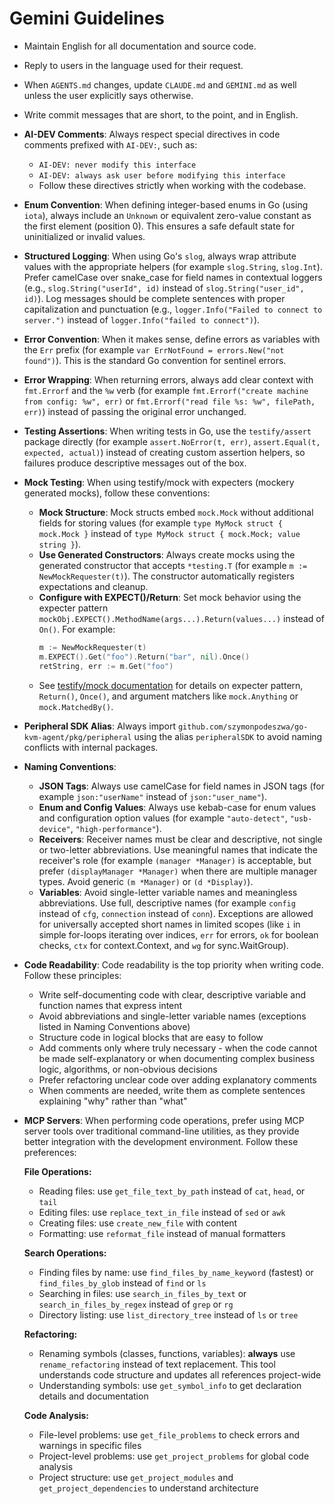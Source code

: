 # Gemini Guidelines

- Maintain English for all documentation and source code.
- Reply to users in the language used for their request.
- When `AGENTS.md` changes, update `CLAUDE.md` and `GEMINI.md` as well unless the user explicitly says otherwise.
- Write commit messages that are short, to the point, and in English.
- **AI-DEV Comments**: Always respect special directives in code comments prefixed with `AI-DEV:`, such as:
  - `AI-DEV: never modify this interface`
  - `AI-DEV: always ask user before modifying this interface`
  - Follow these directives strictly when working with the codebase.
- **Enum Convention**: When defining integer-based enums in Go (using `iota`), always include an `Unknown` or equivalent zero-value constant as the first element (position 0). This ensures a safe default state for uninitialized or invalid values.
- **Structured Logging**: When using Go's `slog`, always wrap attribute values with the appropriate helpers (for example `slog.String`, `slog.Int`). Prefer camelCase over snake_case for field names in contextual loggers (e.g., `slog.String("userId", id)` instead of `slog.String("user_id", id)`). Log messages should be complete sentences with proper capitalization and punctuation (e.g., `logger.Info("Failed to connect to server.")` instead of `logger.Info("failed to connect")`).
- **Error Convention**: When it makes sense, define errors as variables with the `Err` prefix (for example `var ErrNotFound = errors.New("not found")`). This is the standard Go convention for sentinel errors.
- **Error Wrapping**: When returning errors, always add clear context with `fmt.Errorf` and the `%w` verb (for example `fmt.Errorf("create machine from config: %w", err)` or `fmt.Errorf("read file %s: %w", filePath, err)`) instead of passing the original error unchanged.
- **Testing Assertions**: When writing tests in Go, use the `testify/assert` package directly (for example `assert.NoError(t, err)`, `assert.Equal(t, expected, actual)`) instead of creating custom assertion helpers, so failures produce descriptive messages out of the box.
- **Mock Testing**: When using testify/mock with expecters (mockery generated mocks), follow these conventions:
  - **Mock Structure**: Mock structs embed `mock.Mock` without additional fields for storing values (for example `type MyMock struct { mock.Mock }` instead of `type MyMock struct { mock.Mock; value string }`).
  - **Use Generated Constructors**: Always create mocks using the generated constructor that accepts `*testing.T` (for example `m := NewMockRequester(t)`). The constructor automatically registers expectations and cleanup.
  - **Configure with EXPECT()/Return**: Set mock behavior using the expecter pattern `mockObj.EXPECT().MethodName(args...).Return(values...)` instead of `On()`. For example:
    ```go
    m := NewMockRequester(t)
    m.EXPECT().Get("foo").Return("bar", nil).Once()
    retString, err := m.Get("foo")
    ```
  - See [testify/mock documentation](https://pkg.go.dev/github.com/stretchr/testify/mock) for details on expecter pattern, `Return()`, `Once()`, and argument matchers like `mock.Anything` or `mock.MatchedBy()`.
- **Peripheral SDK Alias**: Always import `github.com/szymonpodeszwa/go-kvm-agent/pkg/peripheral` using the alias `peripheralSDK` to avoid naming conflicts with internal packages.
- **Naming Conventions**:
  - **JSON Tags**: Always use camelCase for field names in JSON tags (for example `json:"userName"` instead of `json:"user_name"`).
  - **Enum and Config Values**: Always use kebab-case for enum values and configuration option values (for example `"auto-detect"`, `"usb-device"`, `"high-performance"`).
  - **Receivers**: Receiver names must be clear and descriptive, not single or two-letter abbreviations. Use meaningful names that indicate the receiver's role (for example `(manager *Manager)` is acceptable, but prefer `(displayManager *Manager)` when there are multiple manager types. Avoid generic `(m *Manager)` or `(d *Display)`).
  - **Variables**: Avoid single-letter variable names and meaningless abbreviations. Use full, descriptive names (for example `config` instead of `cfg`, `connection` instead of `conn`). Exceptions are allowed for universally accepted short names in limited scopes (like `i` in simple for-loops iterating over indices, `err` for errors, `ok` for boolean checks, `ctx` for context.Context, and `wg` for sync.WaitGroup).
- **Code Readability**: Code readability is the top priority when writing code. Follow these principles:
  - Write self-documenting code with clear, descriptive variable and function names that express intent
  - Avoid abbreviations and single-letter variable names (exceptions listed in Naming Conventions above)
  - Structure code in logical blocks that are easy to follow
  - Add comments only where truly necessary - when the code cannot be made self-explanatory or when documenting complex business logic, algorithms, or non-obvious decisions
  - Prefer refactoring unclear code over adding explanatory comments
  - When comments are needed, write them as complete sentences explaining "why" rather than "what"
- **MCP Servers**: When performing code operations, prefer using MCP server tools over traditional command-line utilities, as they provide better integration with the development environment. Follow these preferences:

  **File Operations:**
  - Reading files: use `get_file_text_by_path` instead of `cat`, `head`, or `tail`
  - Editing files: use `replace_text_in_file` instead of `sed` or `awk`
  - Creating files: use `create_new_file` with content
  - Formatting: use `reformat_file` instead of manual formatters

  **Search Operations:**
  - Finding files by name: use `find_files_by_name_keyword` (fastest) or `find_files_by_glob` instead of `find` or `ls`
  - Searching in files: use `search_in_files_by_text` or `search_in_files_by_regex` instead of `grep` or `rg`
  - Directory listing: use `list_directory_tree` instead of `ls` or `tree`

  **Refactoring:**
  - Renaming symbols (classes, functions, variables): **always** use `rename_refactoring` instead of text replacement. This tool understands code structure and updates all references project-wide
  - Understanding symbols: use `get_symbol_info` to get declaration details and documentation

  **Code Analysis:**
  - File-level problems: use `get_file_problems` to check errors and warnings in specific files
  - Project-level problems: use `get_project_problems` for global code analysis
  - Project structure: use `get_project_modules` and `get_project_dependencies` to understand architecture
